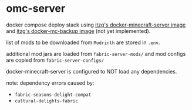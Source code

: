 # omc-server
docker compose deploy stack using [itzg's docker-minecraft-server image](https://github.com/itzg/docker-minecraft-server) and [itzg's docker-mc-backup image](https://github.com/itzg/docker-mc-backup) (not yet implemented).

list of mods to be downloaded from `Modrinth` are stored in `.env`.

additional mod jars are loaded from `fabric-server-mods/` and mod configs are copied from `fabric-server-configs/`

docker-minecraft-server is configured to NOT load any dependencies.

note: dependency errors caused by:
- `fabric-seasons-delight-compat`
- `cultural-delights-fabric`
